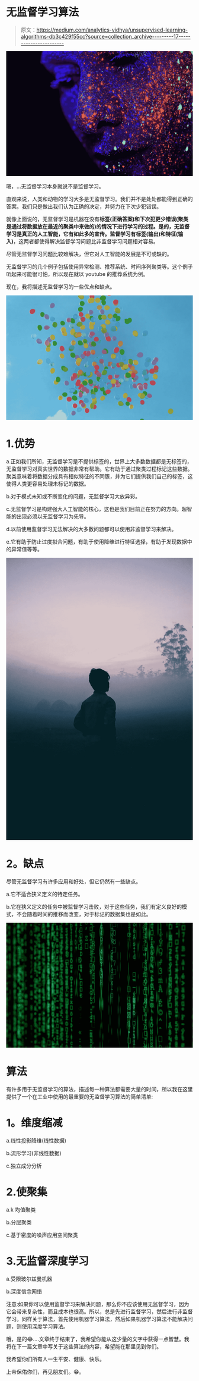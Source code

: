 # 无监督学习算法

> 原文：<https://medium.com/analytics-vidhya/unsupervised-learning-algorithms-db3c429f55cc?source=collection_archive---------17----------------------->

![](img/79e31c98282e9781fd2550189d0acbe3.png)

嗯，…无监督学习本身就说不是监督学习。

直观来说，人类和动物的学习大多是无监督学习。我们并不是处处都能得到正确的答案。我们只是做出我们认为正确的决定，并努力在下次少犯错误。

就像上面说的，无监督学习是机器在没有**标签(正确答案)**和**下次犯更少错误(聚类是通过将数据放在最近的聚类中来做的)**的情况下进行学习的过程。是的，无监督学习是真正的人工智能，它有如此多的宣传。监督学习有**标签(输出)**和**特征(输入)**，这两者都使得解决监督学习问题比非监督学习问题相对容易。

尽管无监督学习问题比较难解决，但它对人工智能的发展是不可或缺的。

无监督学习的几个例子包括使用异常检测、推荐系统、时间序列聚类等。这个例子听起来可能很可怕，所以现在就以 youtube 的推荐系统为例。

现在，我将描述无监督学习的一些优点和缺点。

![](img/479745eb5dcf87b278c23fedafa16b42.png)

# 1.优势

a.正如我们所知，无监督学习是不提供标签的，世界上大多数数据都是无标签的，无监督学习对真实世界的数据非常有帮助。它有助于通过聚类过程标记这些数据。聚类意味着将数据分成具有相似特征的不同簇，并为它们提供我们自己的标签，这使得人类更容易处理未标记的数据。

b.对于模式未知或不断变化的问题，无监督学习大放异彩。

c.无监督学习是构建强大人工智能的核心，这也是我们目前正在努力的方向。超智能的出现必须以无监督学习为先导。

d.以前使用监督学习无法解决的大多数问题都可以使用非监督学习来解决。

e.它有助于防止过度拟合问题，有助于使用降维进行特征选择，有助于发现数据中的异常值等等。

![](img/9c32fecd0183ee201a69cde314273a70.png)

# **2。缺点**

尽管无监督学习有许多应用和好处，但它仍然有一些缺点。

a.它不适合狭义定义的特定任务。

b.它在狭义定义的任务中被监督学习击败，对于这些任务，我们有定义良好的模式，不会随着时间的推移而改变，对于标记的数据集也是如此。

![](img/e5d9c392c4d0dd1873a14e51418d7419.png)

# 算法

有许多用于无监督学习的算法，描述每一种算法都需要大量的时间，所以我在这里提供了一个在工业中使用的最重要的无监督学习算法的简单清单:

# **1。维度缩减**

a.线性投影降维(线性数据)

b.流形学习(非线性数据)

c.独立成分分析

# 2.使聚集

a.k 均值聚类

b.分层聚类

c.基于密度的噪声应用空间聚类

# 3.无监督深度学习

a.受限玻尔兹曼机器

b.深度信念网络

注意:如果你可以使用监督学习来解决问题，那么你不应该使用无监督学习，因为它会带来复杂性，而且成本也很高。所以，总是先进行监督学习，然后进行非监督学习。同样关于算法，首先使用机器学习算法，然后如果机器学习算法不能解决问题，则使用深度学习算法。

哦，是的😂….文章终于结束了，我希望你能从这少量的文字中获得一点智慧。我将在下一篇文章中写关于这些算法的内容，希望能在那里见到你们。

我希望你们所有人一生平安、健康、快乐。

上帝保佑你们，再见朋友们。😁。